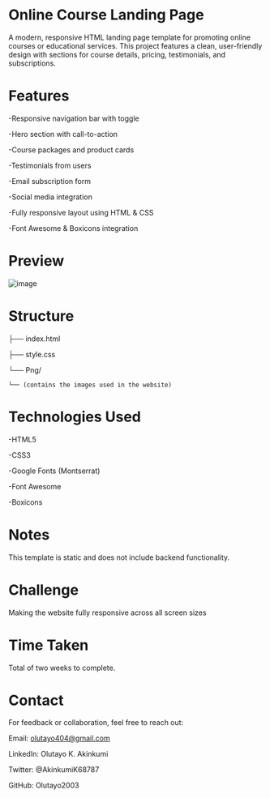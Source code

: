 # Online Course Landing Page
A modern, responsive HTML landing page template for promoting online courses or educational services.
This project features a clean, user-friendly design with sections for course details, pricing, testimonials, and subscriptions.


# Features
-Responsive navigation bar with toggle

-Hero section with call-to-action

-Course packages and product cards

-Testimonials from users

-Email subscription form

-Social media integration

-Fully responsive layout using HTML & CSS

-Font Awesome & Boxicons integration


# Preview
![image](https://github.com/user-attachments/assets/d26902a6-a26f-41ce-9e19-72c149cdaf98)



# Structure

├── index.html

├── style.css

└── Png/

    └── (contains the images used in the website)



# Technologies Used

-HTML5

-CSS3

-Google Fonts (Montserrat)

-Font Awesome

-Boxicons

# Notes
This template is static and does not include backend functionality.

# Challenge
Making the website fully responsive across all screen sizes

# Time Taken
Total of two weeks to complete.

# Contact
For feedback or collaboration, feel free to reach out:

Email: olutayo404@gmail.com

LinkedIn: Olutayo K. Akinkumi    

Twitter: @AkinkumiK68787

GitHub: Olutayo2003
